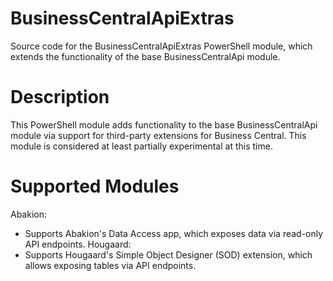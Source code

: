 # BusinessCentralApiExtras
Source code for the BusinessCentralApiExtras PowerShell module, which extends the functionality of the base BusinessCentralApi module.

# Description
This PowerShell module adds functionality to the base BusinessCentralApi module via support for third-party extensions for Business Central. This module is considered at least partially experimental at this time.

# Supported Modules
Abakion:
- Supports Abakion's Data Access app, which exposes data via read-only API endpoints.
Hougaard:
- Supports Hougaard's Simple Object Designer (SOD) extension, which allows exposing tables via API endpoints.
